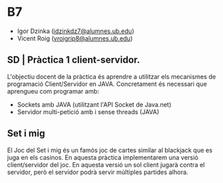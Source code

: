 # B7
* Igor Dzinka (idzinkdz7@alumnes.ub.edu)
* Vicent Roig (vroigrip8@alumnes.ub.edu)

## SD | Pràctica 1 client-servidor.
L'objectiu docent de la pràctica és aprendre a utilitzar els mecanismes de programació Client/Servidor en JAVA. Concretament és necessari que aprengueu com programar amb:
* Sockets amb JAVA (utilitzant l'API Socket de Java.net)
* Servidor multi-petició amb i sense threads (JAVA)

## Set i mig
El Joc del Set i mig és un famós joc de cartes similar al blackjack que es juga en els casinos. En aquesta pràctica implementarem una versió client/servidor del joc. En aquesta versió un sol client jugarà contra el servidor, però el servidor podrà servir múltiples partides alhora.
